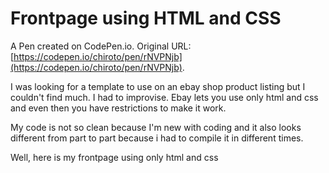 # Frontpage using HTML and CSS

A Pen created on CodePen.io. Original URL: [https://codepen.io/chiroto/pen/rNVPNjb](https://codepen.io/chiroto/pen/rNVPNjb).

I was looking for a template to use on an ebay shop product listing but I couldn't find much. I had to improvise. Ebay lets you use only html and css and even then you have restrictions to make it work.

My code is not so clean because I'm new with coding and it also looks different from part to part because i had to compile it in different times.

Well, here is my frontpage using only html and css
